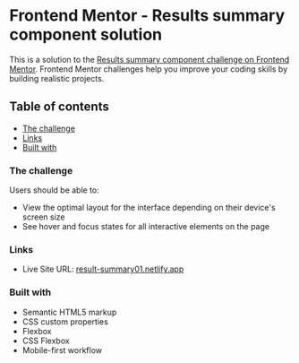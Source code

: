 # Frontend Mentor - Results summary component solution

This is a solution to the [Results summary component challenge on Frontend Mentor](https://www.frontendmentor.io/challenges/results-summary-component-CE_K6s0maV). Frontend Mentor challenges help you improve your coding skills by building realistic projects. 

## Table of contents

  - [The challenge](#the-challenge)
  - [Links](#links)
  - [Built with](#built-with)

### The challenge

Users should be able to:

- View the optimal layout for the interface depending on their device's screen size
- See hover and focus states for all interactive elements on the page


### Links

- Live Site URL: [result-summary01.netlify.app](result-summary01.netlify.app)

### Built with

- Semantic HTML5 markup
- CSS custom properties
- Flexbox
- CSS Flexbox
- Mobile-first workflow